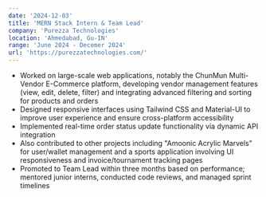 ```yaml
---
date: '2024-12-03'
title: 'MERN Stack Intern & Team Lead'
company: 'Purezza Technologies'
location: 'Ahmedabad, Gu-IN'
range: 'June 2024 - Decemer 2024'
url: 'https://purezzatechnologies.com/'
---
```


- Worked on large-scale web applications, notably the ChunMun Multi-Vendor E-Commerce platform, developing vendor management features (view, edit, delete, filter) and integrating advanced filtering and sorting for products and orders
- Designed responsive interfaces using Tailwind CSS and Material-UI to improve user experience and ensure cross-platform accessibility
- Implemented real-time order status update functionality via dynamic API integration
- Also contributed to other projects including "Amoonic Acrylic Marvels" for user/wallet management and a sports application involving UI responsiveness and invoice/tournament tracking pages
- Promoted to Team Lead within three months based on performance; mentored junior interns, conducted code reviews, and managed sprint timelines

